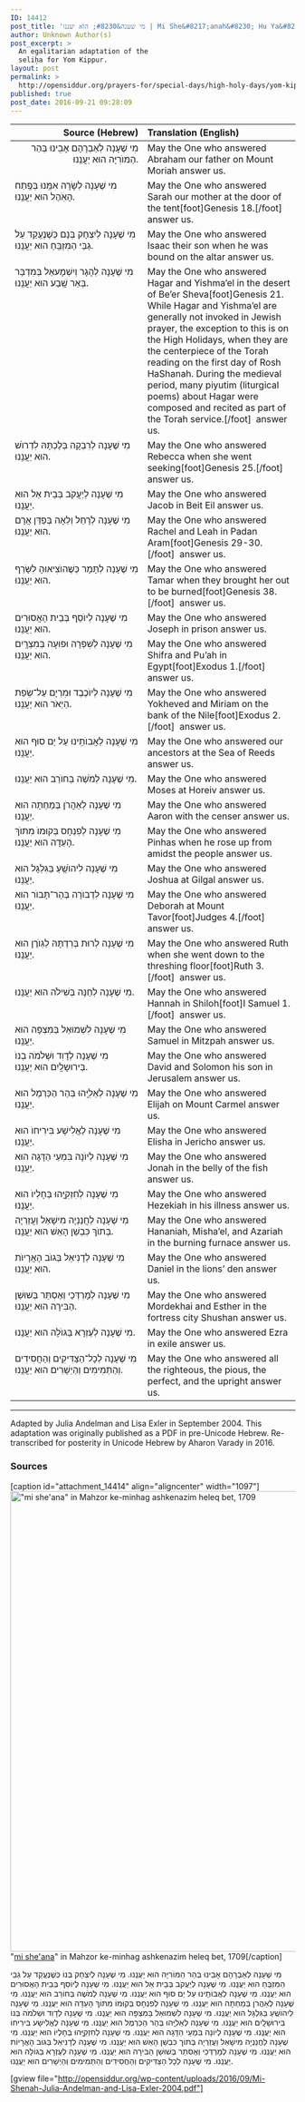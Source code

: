 ```yaml
---
ID: 14412
post_title: 'מי שענה&#8230; הוא יעננו | Mi She&#8217;anah&#8230; Hu Ya&#8217;anenu &#8211; A Seliḥah for Yom Kippur (egal adaptation by Lisa Exler and R&#8217; Julia Andelman, 2004)'
author: Unknown Author(s)
post_excerpt: >
  An egalitarian adaptation of the
  seliḥa for Yom Kippur.
layout: post
permalink: >
  http://opensiddur.org/prayers-for/special-days/high-holy-days/yom-kippur/mi-sheanah-a-selihah-for-yom-kippur/
published: true
post_date: 2016-09-21 09:28:09
---
```

<table style="margin-left: auto;margin-right: auto;" class="draggable">
<thead><tr><th id="x" style="text-align: right;">Source (Hebrew)</th><th style="text-align: left;">Translation (English)</th></tr></thead>
<tbody>
<tr><td style="vertical-align:top;" width="46%">
<div class="liturgy" style="text-align: right;"><span lang="he">
מִי שֶׁעָנָה לְאַבְרָהָם אָבִֽינוּ 
בְּהַר הַמּוֺרִיָּה 
הוּא יַעֲנֵֽנוּ.
</span></div></td>
 
<td width="53%"><div class="english">
May the One who answered Abraham our father 
on Mount Moriah 
answer us.
</div></td></tr>


<tr><td style="vertical-align:top;" width="46%">
<div class="liturgy"><span lang="he">
מִי שֶׁעָנָה לְשָׂרָה אִמֵּֽנוּ 
בְּפֶֽתַח הָאֹֽהֶל 
הוּא יַעֲנֵֽנוּ.
</span></div></td>
 
<td width="53%"><div class="english">
May the One who answered Sarah our mother 
at the door of the tent[foot]Genesis 18.[/foot]&nbsp; 
answer us.
</div></td></tr>


<tr><td style="vertical-align:top;" width="46%">
<div class="liturgy"><span lang="he">
מִי שֶׁעָנָה לְיִצְחָק 
בְּנָם כְּשֶׁנֶעֱקַד עַל גַבֵּי הַמִזְבֵּֽחַ 
הוּא יַעֲנֵֽנוּ.
</span></div></td>
 
<td width="53%"><div class="english">
May the One who answered Isaac their son 
when he was bound on the altar 
answer us.
</div></td></tr>


<tr><td style="vertical-align:top;" width="46%">
<div class="liturgy"><span lang="he">
מִי שֶׁעָנָה לְהָגָר וְיִשְׁמָעאֵל 
בְּמִדְבַּר בְּאֵר שָֽׁבַע 
הוּא יַעֲנֵֽנוּ.
</span></div></td>
 
<td width="53%"><div class="english">
May the One who answered Hagar and Yishma’el 
in the desert of Be’er Sheva[foot]Genesis 21. While Hagar and Yishma’el are generally not invoked in Jewish prayer, the exception to this is on the High Holidays, when they are the centerpiece of the Torah reading on the first day of Rosh HaShanah. During the medieval period, many piyutim (liturgical poems) about Hagar were composed and recited as part of the Torah service.[/foot]&nbsp; 
answer us.
</div></td></tr>


<tr><td style="vertical-align:top;" width="46%">
<div class="liturgy"><span lang="he">
מִי שֶׁעָנָה לְרִבְקָה 
בְּלֶכְתָּהּ לִדְרוֺשׁ 
הוּא יַעֲנֵֽנוּ.
</span></div></td>
 
<td width="53%"><div class="english">
May the One who answered Rebecca 
when she went seeking[foot]Genesis 25.[/foot]&nbsp;
answer us.
</div></td></tr>


<tr><td style="vertical-align:top;" width="46%">
<div class="liturgy"><span lang="he">
מִי שֶׁעָנָה לְיַעֲקֹב 
בְּבֵית אֵל 
הוּא יַעֲנֵֽנוּ.
</span></div></td>
 
<td width="53%"><div class="english">
May the One who answered Jacob 
in Beit Eil
answer us.
</div></td></tr>


<tr><td style="vertical-align:top;" width="46%">
<div class="liturgy"><span lang="he">
מִי שֶׁעָנָה לְרָחֵל וְלֵאָה 
בְּפַדַּן אֲרָם 
הוּא יַעֲנֵֽנוּ.
</span></div></td>
 
<td width="53%"><div class="english">
May the One who answered Rachel and Leah 
in Padan Aram[foot]Genesis 29-30.[/foot]&nbsp;
answer us.
</div></td></tr>


<tr><td style="vertical-align:top;" width="46%">
<div class="liturgy"><span lang="he">
מִי שֶׁעָנָה לְתָּמָר 
כְּשֶׁהוֺצִיאוּהָ לִשָּׂרֵף 
הוּא יַעֲנֵֽנוּ.
</span></div></td>
 
<td width="53%"><div class="english">
May the One who answered Tamar 
when they brought her out to be burned[foot]Genesis 38.[/foot]&nbsp;
answer us.
</div></td></tr>


<tr><td style="vertical-align:top;" width="46%">
<div class="liturgy"><span lang="he">
מִי שֶׁעָנָה לְיוֺסֵף 
בְּבֵית הָאֲסוּרִים 
הוּא יַעֲנֵֽנוּ.
</span></div></td>
 
<td width="53%"><div class="english">
May the One who answered Joseph 
in prison
answer us.
</div></td></tr>


<tr><td style="vertical-align:top;" width="46%">
<div class="liturgy"><span lang="he">
מִי שֶׁעָנָה לְשִׁפְרָה וּפוּעָה 
בְּמִצְרָֽיִם 
הוּא יַעֲנֵֽנוּ.
</span></div></td>
 
<td width="53%"><div class="english">
May the One who answered Shifra and Pu’ah 
in Egypt[foot]Exodus 1.[/foot]&nbsp;
answer us.
</div></td></tr>


<tr><td style="vertical-align:top;" width="46%">
<div class="liturgy"><span lang="he">
מִי שֶׁעָנָה לְיוֺכֶבֶד וּמִרְיָם 
עַל־שְׂפַת הַיְאֹר 
הוּא יַעֲנֵֽנוּ.
</span></div></td>
 
<td width="53%"><div class="english">
May the One who answered Yokheved and Miriam 
on the bank of the Nile[foot]Exodus 2.[/foot]&nbsp;
answer us.
</div></td></tr>


<tr><td style="vertical-align:top;" width="46%">
<div class="liturgy"><span lang="he">
מִי שֶׁעָנָה לַאֲבוֺתֵֽינוּ 
עַל יַם סוּף 
הוּא יַעֲנֵֽנוּ.
</span></div></td>
 
<td width="53%"><div class="english">
May the One who answered our ancestors 
at the Sea of Reeds
answer us.
</div></td></tr>


<tr><td style="vertical-align:top;" width="46%">
<div class="liturgy"><span lang="he">
מִי שֶׁעָנָה לְמֹשֶׁה 
בְּחוֺרֵב 
הוּא יַעֲנֵֽנוּ.
</span></div></td>
 
<td width="53%"><div class="english">
May the One who answered Moses 
at Horeiv
answer us.
</div></td></tr>


<tr><td style="vertical-align:top;" width="46%">
<div class="liturgy"><span lang="he">
מִי שֶׁעָנָה לְאַהֲרֹן 
בְּמַחְתָּה 
הוּא יַעֲנֵֽנוּ.
</span></div></td>
 
<td width="53%"><div class="english">
May the One who answered Aaron 
with the censer
answer us.
</div></td></tr>


<tr><td style="vertical-align:top;" width="46%">
<div class="liturgy"><span lang="he">
מִי שֶׁעָנָה לְפִנְחָס 
בְּקוּמוֺ מִתּוֺךְ הָעֵדָה 
הוּא יַעֲנֵֽנוּ.
</span></div></td>
 
<td width="53%"><div class="english">
May the One who answered Pinhas 
when he rose up from amidst the people
answer us.
</div></td></tr>


<tr><td style="vertical-align:top;" width="46%">
<div class="liturgy"><span lang="he">
מִי שֶׁעָנָה לִיהוֺשֻֽׁעַ 
בַּגִּלְגָּל 
הוּא יַעֲנֵֽנוּ.
</span></div></td>
 
<td width="53%"><div class="english">
May the One who answered Joshua 
at Gilgal
answer us.
</div></td></tr>


<tr><td style="vertical-align:top;" width="46%">
<div class="liturgy"><span lang="he">
מִי שֶׁעָנָה לִדְבוֺרָה 
בְּהַר־תָּבוֺר 
הוּא יַעֲנֵֽנוּ.
</span></div></td>
 
<td width="53%"><div class="english">
May the One who answered Deborah 
at Mount Tavor[foot]Judges 4.[/foot]&nbsp;
answer us.
</div></td></tr>


<tr><td style="vertical-align:top;" width="46%">
<div class="liturgy"><span lang="he">
מִי שֶׁעָנָה לְרוּת 
בְּרִדְתָּהּ לַגּֽוֺרֶן 
הוּא יַעֲנֵֽנוּ.
</span></div></td>
 
<td width="53%"><div class="english">
May the One who answered Ruth 
when she went down to the threshing floor[foot]Ruth 3.[/foot]&nbsp;
answer us.
</div></td></tr>


<tr><td style="vertical-align:top;" width="46%">
<div class="liturgy"><span lang="he">
מִי שֶׁעָנָה לְחַנָּה 
בְּשִׁילֹה 
הוּא יַעֲנֵֽנוּ.
</span></div></td>
 
<td width="53%"><div class="english">
May the One who answered Hannah 
in Shiloh[foot]I Samuel 1.[/foot]&nbsp;
answer us.
</div></td></tr>


<tr><td style="vertical-align:top;" width="46%">
<div class="liturgy"><span lang="he">
מִי שֶׁעָנָה לִשְׁמוּאֵל 
בַּמִּצְפָּה 
הוּא יַעֲנֵֽנוּ.
</span></div></td>
 
<td width="53%"><div class="english">
May the One who answered Samuel 
in Mitzpah
answer us.
</div></td></tr>


<tr><td style="vertical-align:top;" width="46%">
<div class="liturgy"><span lang="he">
מִי שֶׁעָנָה לְדָוִד וּשְׁלֹמֹה בְנוֺ 
בְּירוּשָלָֽיִם 
הוּא יַעֲנֵֽנוּ.
</span></div></td>
 
<td width="53%"><div class="english">
May the One who answered David and Solomon his son 
in Jerusalem
answer us.
</div></td></tr>


<tr><td style="vertical-align:top;" width="46%">
<div class="liturgy"><span lang="he">
מִי שֶׁעָנָה לְאֵלִיָּֽהוּ 
בְּהַר הַכַּרְמֶל 
הוּא יַעֲנֵֽנוּ.
</span></div></td>
 
<td width="53%"><div class="english">
May the One who answered Elijah 
on Mount Carmel
answer us.
</div></td></tr>


<tr><td style="vertical-align:top;" width="46%">
<div class="liturgy"><span lang="he">
מִי שֶׁעָנָה לֶאֱלִישָׁע 
בִּירִיחוֺ 
הוּא יַעֲנֵֽנוּ.
</span></div></td>
 
<td width="53%"><div class="english">
May the One who answered Elisha 
in Jericho
answer us.
</div></td></tr>


<tr><td style="vertical-align:top;" width="46%">
<div class="liturgy"><span lang="he">
מִי שֶׁעָנָה לְיוֺנָה 
בִּמְעֵי הַדָּגָה 
הוּא יַעֲנֵֽנוּ.
</span></div></td>
 
<td width="53%"><div class="english">
May the One who answered Jonah 
in the belly of the fish
answer us.
</div></td></tr>


<tr><td style="vertical-align:top;" width="46%">
<div class="liturgy"><span lang="he">
מִי שֶׁעָנָה לְחִזְקִיָּֽהוּ 
בְּחָלְיוֺ 
הוּא יַעֲנֵֽנוּ.
</span></div></td>
 
<td width="53%"><div class="english">
May the One who answered Hezekiah 
in his illness
answer us.
</div></td></tr>


<tr><td style="vertical-align:top;" width="46%">
<div class="liturgy"><span lang="he">
מִי שֶׁעָנָה לַחֲנַנְיָה מִישָׁאֵל וַעֲזַרְיָה 
בְּתוֺךְ כִּבְשַׁן הָאֵשׁ 
הוּא יַעֲנֵֽנוּ.
</span></div></td>
 
<td width="53%"><div class="english">
May the One who answered Hananiah, Misha’el, and Azariah 
in the burning furnace
answer us.
</div></td></tr>


<tr><td style="vertical-align:top;" width="46%">
<div class="liturgy"><span lang="he">
מִי שֶׁעָנָה לְדָנִיאֵל 
בְּגוֺב הָאֲרָיוֺת 
הוּא יַעֲנֵֽנוּ.
</span></div></td>
 
<td width="53%"><div class="english">
May the One who answered Daniel 
in the lions’ den
answer us.
</div></td></tr>


<tr><td style="vertical-align:top;" width="46%">
<div class="liturgy"><span lang="he">
מִי שֶׁעָנָה לְמָרְדְּכַי וְאֶסְתֵּר 
בְּשׁוּשַׁן הַבִּירָה 
הוּא יַעֲנֵֽנוּ.
</span></div></td>
 
<td width="53%"><div class="english">
May the One who answered Mordekhai and Esther 
in the fortress city Shushan
answer us.
</div></td></tr>


<tr><td style="vertical-align:top;" width="46%">
<div class="liturgy"><span lang="he">
מִי שֶׁעָנָה לְעֶזְרָא 
בַּגּוֺלָה 
הוּא יַעֲנֵֽנוּ.
</span></div></td>
 
<td width="53%"><div class="english">
May the One who answered Ezra 
in exile
answer us.
</div></td></tr>


<tr><td style="vertical-align:top;" width="46%">
<div class="liturgy"><span lang="he">
מִי שֶׁעָנָה לְכָל־הַצַּדִּיקִים וְהַחֲסִידִים וְהַתְּמִימִים וְהַיְשָׁרִים 
הוּא יַעֲנֵֽנוּ.
</span></div></td>

<td style="vertical-align:top;"><div class="english">
May the One who answered all the righteous, the pious, the perfect, and the upright
answer us.
</div></td>
</tr>
</tbody></table>

<hr />

Adapted by Julia Andelman and Lisa Exler in September 2004. This adaptation was originally published as a PDF in pre-Unicode Hebrew. Re-transcribed for posterity in Unicode Hebrew by Aharon Varady in 2016.

<h3>Sources</h3>

[caption id="attachment_14414" align="aligncenter" width="1097"]<a href="http://opensiddur.org/wp-content/uploads/2016/09/mi-sheana-Mahzor-ke-minhag-ashkenazim-heleq-bet-1709.png"><img src="http://opensiddur.org/wp-content/uploads/2016/09/mi-sheana-Mahzor-ke-minhag-ashkenazim-heleq-bet-1709.png" alt="&quot;mi she&#039;ana&quot; in Mahzor ke-minhag ashkenazim heleq bet, 1709" width="1097" height="812" class="size-full wp-image-14414" /></a> "<a href="https://books.google.com/books?id=UZ1EAAAAcAAJ&lpg=PP321&ots=_igRznDE7V&dq=%D7%9E%D7%99%20%D7%A9%D7%A2%D7%A0%D7%94&pg=PP321#v=onepage&q&f=false">mi she'ana</a>" in Mahzor ke-minhag ashkenazim heleq bet, 1709[/caption]

<div class="liturgy">
מִי שֶׁעָנָה לְאַבְרָהָם אָבִֽינוּ בְּהַר הַמּוֹרִיָּה 
הוּא יַעֲנֵֽנוּ.
מִי שֶׁעָנָה לְיִצְחָק בְּנוֹ כְּשֶׁנֶעֱקַד עַל גַבֵּי הַמִּזְבֵּֽחַ 
הוּא יַעֲנֵֽנוּ.
מִי שֶׁעָנָה לְיַעֲקֹב בְּבֵית אֵל 
הוּא יַעֲנֵֽנוּ.
מִי שֶׁעָנָה לְיוֹסֵף בְּבֵית הָאֲסוּרִים 
הוּא יַעֲנֵֽנוּ.
מִי שֶׁעָנָה לְאֲבוֹתֵֽינוּ עַל יַם סוּף 
הוּא יַעֲנֵֽנוּ.
מִי שֶׁעָנָה לְמֹשֶׁה בְּחוֹרֵב 
הוּא יַעֲנֵֽנוּ.
מִי שֶׁעָנָה לְאַהֲרֹן בְּמַחְתָּה 
הוּא יַעֲנֵֽנוּ.
מִי שֶׁעָנָה לְפִנְחָס בְּקוּמוֹ מִתּוֹךְ הָעֵדָה 
הוּא יַעֲנֵֽנוּ.
מִי שֶׁעָנָה לִיהוֹשֻֽׁעַ בַּגִּלְגָּל 
הוּא יַעֲנֵֽנוּ.
מִי שֶׁעָנָה לִשְׁמוּאֵל בַּמִּצְפָּה 
הוּא יַעֲנֵֽנוּ.
מִי שֶׁעָנָה לְדָוִד וּשְׁלֹמֹה בְּנוֹ בִּירוּשָׁלָֽיִם 
הוּא יַעֲנֵֽנוּ.
מִי שֶׁעָנָה לְאֵלִיָּֽהוּ בְּהַר הַכַּרְמֶל 
הוּא יַעֲנֵֽנוּ.
מִי שֶׁעָנָה לֶאֱלִישָׁע בִּירִיחוֹ 
הוּא יַעֲנֵֽנוּ.
מִי שֶׁעָנָה לְיוֹנָה בִּמְעֵי הַדָּגָה 
הוּא יַעֲנֵֽנוּ.
מִי שֶׁעָנָה לְחִזְקִיָּֽהוּ בְּחָלְיוֹ 
הוּא יַעֲנֵֽנוּ.
מִי שֶׁעָנָה לַחֲנַנְיָה מִישָׁאֵל וַעֲזַרְיָה בְּתוֹך כִּבְשַׁן הָאֵשׁ 
הוּא יַעֲנֵֽנוּ.
מִי שֶׁעָנָה לְדָנִיאֵל בְּגוֹב הָאֲרָיוֹת 
הוּא יַעֲנֵֽנוּ.
מִי שֶׁעָנָה לְמָרְדְּכַי וְאֶסתֵּר בְּשׁוּשַׁן הַבִּירָה 
הוּא יַעֲנֵֽנוּ.
מִי שֶׁעָנָה לְעֶזְרָא בַּגּוֹלָה 
הוּא יַעֲנֵֽנוּ.
מִי שֶׁעָנָה לְכָל הַצַּדִּיקִים וְהַחֲסִידִים וְהַתְּמִימִים וְהַיְשָׁרִים 
הוּא יַעֲנֵֽנוּ.
</div>

[gview file="http://opensiddur.org/wp-content/uploads/2016/09/Mi-Shenah-Julia-Andelman-and-Lisa-Exler-2004.pdf"]